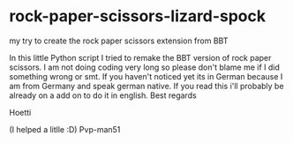 # rock-paper-scissors-lizard-spock
my try to create the rock paper scissors extension from BBT

In this little Python script I tried to remake the BBT version of rock paper scissors. I am not doing coding very long so please don't blame me if I did something wrong or smt.
If you haven't noticed yet its in German because  I am from Germany and speak german native. If you read this i'll probably be already on a add on to do it in english.
Best regards 

Hoetti



(I helped a litlle :D)
Pvp-man51
